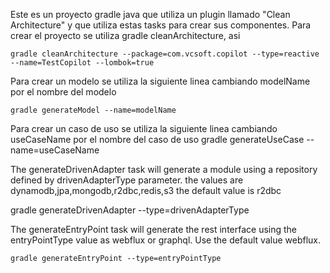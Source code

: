 Este es un proyecto gradle java que utiliza un plugin llamado "Clean Architecture" y que utiliza estas tasks para crear sus componentes.
Para crear el proyecto se utiliza gradle cleanArchitecture, asi

    gradle cleanArchitecture --package=com.vcsoft.copilot --type=reactive --name=TestCopilot --lombok=true

Para crear un modelo se utiliza la siguiente linea cambiando modelName por el nombre del modelo

    gradle generateModel --name=modelName

Para crear un caso de uso se utiliza la siguiente linea cambiando useCaseName por el nombre del caso de uso
    gradle generateUseCase --name=useCaseName 

The generateDrivenAdapter  task will generate a module using a repository defined by drivenAdapterType parameter. the values are dynamodb,jpa,mongodb,r2dbc,redis,s3 the default value is r2dbc

   gradle generateDrivenAdapter --type=drivenAdapterType

The generateEntryPoint task will generate the rest interface using the entryPointType value as webflux or graphql. Use the default value webflux.

    gradle generateEntryPoint --type=entryPointType

